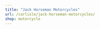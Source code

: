 ```yaml
---
title: "Jack Horseman Motorcycles"
url: /carlisle/jack-horseman-motorcycles/
shop: motorcycle
---
```

